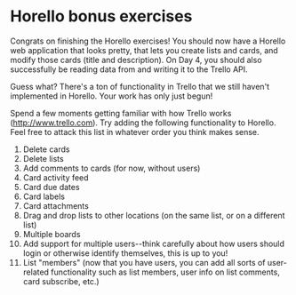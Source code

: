 # Horello bonus exercises

Congrats on finishing the Horello exercises! You should now have a
Horello web application that looks pretty, that lets you create lists
and cards, and modify those cards (title and description). On Day 4, you
should also successfully be reading data from and writing it to the
Trello API.

Guess what? There's a ton of functionality in Trello that we still
haven't implemented in Horello. Your work has only just begun!

Spend a few moments getting familiar with how Trello works
(http://www.trello.com). Try adding the following functionality to
Horello. Feel free to attack this list in whatever order you think makes
sense.

1. Delete cards
1. Delete lists
1. Add comments to cards (for now, without users)
1. Card activity feed
1. Card due dates
1. Card labels
1. Card attachments
1. Drag and drop lists to other locations (on the same list, or on a
   different list)
1. Multiple boards
1. Add support for multiple users--think carefully about how users
   should login or otherwise identify themselves, this is up to you!
1. List "members" (now that you have users, you can add all sorts of
   user-related functionality such as list members, user info on list
   comments, card subscribe, etc.)


